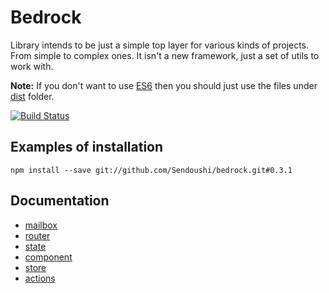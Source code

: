 # Bedrock

Library intends to be just a simple top layer for various kinds of projects. From simple to complex ones.
It isn't a new framework, just a set of utils to work with.

**Note:** If you don't want to use [ES6](http://es6-features.org/) then you should just use the files under [dist](dist) folder.

[![Build Status](https://travis-ci.org/Sendoushi/bedrock.svg?branch=master)](https://travis-ci.org/Sendoushi/bedrock)

## Examples of installation
```
npm install --save git://github.com/Sendoushi/bedrock.git#0.3.1
```

## Documentation

- [mailbox](docs/mailbox.md)
- [router](docs/router.md)
- [state](docs/state.md)
- [component](docs/component.md)
- [store](docs/store.md)
- [actions](docs/actions.md)
